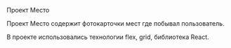 Проект Место

Проект Место содержит фотокарточки мест где побывал пользователь. 

В проекте использовались технологии flex, grid, библиотека React.